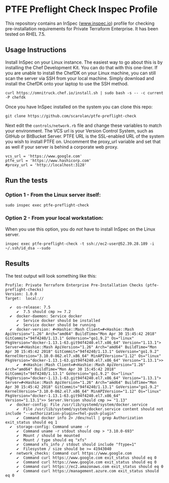 # PTFE Preflight Check Inspec Profile
This repository contains an InSpec (www.inspec.io) profile for checking
pre-installation requirements for Private Terraform Enterprise. It has been
tested on RHEL 7.5.

## Usage Instructions
Install InSpec on your Linux instance. The easiest way to go about this is by 
installing the Chef Development Kit. You can do that with this one-liner. If you
are unable to install the ChefDK on your Linux machine, you can still scan the
server via SSH from your local machine. Simply download and install the ChefDK 
onto your laptop to use the SSH method.

```
curl https://omnitruck.chef.io/install.sh | sudo bash -s -- -c current -P chefdk
```

Once you have InSpec installed on the system you can clone this repo:

```
git clone https://github.com/scarolan/ptfe-preflight-check
```

Next edit the `controls/network.rb` file and change these variables to match 
your environment. The VCS url is your Version Control System, such as GitHub 
or BitBucket Server. PTFE URL is the SSL-enabled URL of the system you wish to
install PTFE on. Uncomment the proxy_url variable and set that as well if your
server is behind a corporate web proxy.

```
vcs_url = 'https://www.google.com'
ptfe_url = 'https://www.hashicorp.com'
#proxy_url = 'http://localhost:3128'
```

## Run the tests

### Option 1 - From the Linux server itself:
```
sudo inspec exec ptfe-preflight-check
```

### Option 2 - From your local workstation:
When you use this option, you do *not* have to install InSpec on the Linux server.
```
inspec exec ptfe-preflight-check -t ssh://ec2-user@52.39.28.189 -i ~/.ssh/id_dsa --sudo
```

## Results
The test output will look something like this:

```
Profile: Private Terraform Enterprise Pre-Installation Checks (ptfe-preflight-checks)
Version: 1.0.0
Target:  local://

  ✔  os-release: 7.5
     ✔  7.5 should cmp >= 7.2
  ✔  docker-daemon: Service docker
     ✔  Service docker should be installed
     ✔  Service docker should be running
  ✔  docker-version: #<Hashie::Mash Client=#<Hashie::Mash ApiVersion="1.26" Arch="amd64" BuildTime="Mon Apr 30 15:45:42 2018" GitCommit="94f4240/1.13.1" GoVersion="go1.9.2" Os="linux" PkgVersion="docker-1.13.1-63.git94f4240.el7.x86_64" Version="1.13.1"> Server=#<Hashie::Mash ApiVersion="1.26" Arch="amd64" BuildTime="Mon Apr 30 15:45:42 2018" GitCommit="94f4240/1.13.1" GoVersion="go1.9.2" KernelVersion="3.10.0-862.el7.x86_64" MinAPIVersion="1.12" Os="linux" PkgVersion="docker-1.13.1-63.git94f4240.el7.x86_64" Version="1.13.1">>
     ✔  #<Hashie::Mash Client=#<Hashie::Mash ApiVersion="1.26" Arch="amd64" BuildTime="Mon Apr 30 15:45:42 2018" GitCommit="94f4240/1.13.1" GoVersion="go1.9.2" Os="linux" PkgVersion="docker-1.13.1-63.git94f4240.el7.x86_64" Version="1.13.1"> Server=#<Hashie::Mash ApiVersion="1.26" Arch="amd64" BuildTime="Mon Apr 30 15:45:42 2018" GitCommit="94f4240/1.13.1" GoVersion="go1.9.2" KernelVersion="3.10.0-862.el7.x86_64" MinAPIVersion="1.12" Os="linux" PkgVersion="docker-1.13.1-63.git94f4240.el7.x86_64"
Version="1.13.1">> Server.Version should cmp >= "1.13"
  ✔  docker-config: File /usr/lib/systemd/system/docker.service
     ✔  File /usr/lib/systemd/system/docker.service content should not include "--authorization-plugin=rhel-push-plugin"
     ✔  Command docker info 2> /dev/null | grep Authorization exit_status should eq 1
  ✔  storage-config: Command uname -r
     ✔  Command uname -r stdout should cmp > "3.10.0-693"
     ✔  Mount / should be mounted
     ✔  Mount / type should eq "xfs"
     ✔  Command xfs_info / stdout should include "ftype=1"
     ✔  Filesystem / size should be >= 41943040
  ✔  network_checks: Command curl https://www.google.com
     ✔  Command curl https://www.google.com exit_status should eq 0
     ✔  Command curl https://www.google.com exit_status should eq 0
     ✔  Command curl https://ec2.amazonaws.com exit_status should eq 0
     ✔  Command curl https://management.azure.com exit_status should eq 0
```
